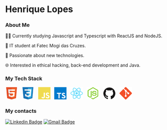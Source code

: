 # Henrique Lopes

### About Me

👨‍💻 Currently studying Javascript and Typescript with ReactJS and NodeJS.

📖 IT student at Fatec Mogi das Cruzes.

🚀 Passionate about new technologies.

🌐 Interested in ethical hacking, back-end development and Java.

### My Tech Stack

<img alt="HTML5" height="40" width="40" src="https://raw.githubusercontent.com/devicons/devicon/master/icons/html5/html5-original.svg"> &nbsp;
<img alt="CSS3" height="40" width="40" src="https://raw.githubusercontent.com/devicons/devicon/master/icons/css3/css3-original.svg"> &nbsp;
<img alt="Javascript" height="40" width="40" src="https://raw.githubusercontent.com/devicons/devicon/master/icons/javascript/javascript-plain.svg"> &nbsp;
<img alt="Typescript" height="40" width="40" src="https://raw.githubusercontent.com/devicons/devicon/master/icons/typescript/typescript-plain.svg"> &nbsp;
<img alt="React" height="40" width="40" src="https://raw.githubusercontent.com/devicons/devicon/master/icons/react/react-original.svg"> &nbsp;
<img alt="Node" height="40" width="40" src="https://raw.githubusercontent.com/devicons/devicon/master/icons/nodejs/nodejs-original.svg"> &nbsp;
<img alt="Github" height="40" width="40" src="https://raw.githubusercontent.com/devicons/devicon/master/icons/github/github-original.svg"> &nbsp;
<img alt="Git" height="40" width="40" src="https://raw.githubusercontent.com/devicons/devicon/master/icons/git/git-original.svg"> &nbsp;


### My contacts

[![Linkedin Badge](https://img.shields.io/badge/-Henrique%20Lopes-4169E1?style=flat-square&logo=linkedin&logoColor=white&link=https://www.linkedin.com/in/henriquelopes07/)](https://www.linkedin.com/in/henriquelopes07/)
[![Gmail Badge](https://img.shields.io/badge/-henriquebonfanti2018@gmail.com-4169E1?style=flat-square&logo=gmail&logoColor=white&link=mailto:henriquebonfanti2018@gmail.com)](mailto:henriquebonfanti2018@gmail.com)
